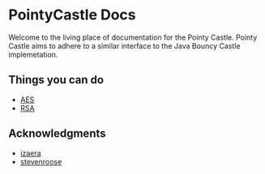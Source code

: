 # PointyCastle Docs

Welcome to the living place of documentation for the Pointy Castle.
Pointy Castle aims to adhere to a similar interface to the Java Bouncy Castle implemetation.

## Things you can do

* [AES](../AES.MD)
* [RSA](../RSA.MD)

## Acknowledgments

* [izaera](https://github.com/izaera)
* [stevenroose](https://github.com/stevenroose)
